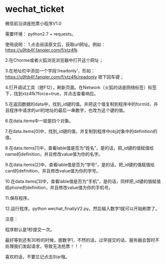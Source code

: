 # wechat_ticket
微信前沿讲座抢票小程序V1.0

需要环境：
python2.7 + requests。

使用说明：
1.点击阅读原文后，获取url网址。例如：https://u9hb4f.fanqier.com/f/xtz4fk

2.在Chorme或者火狐浏览浏览器中打开这个网址；

3.在地址栏中添加一个字段‘/readonly’，形如：https://u9hb4f.fanqier.com/f/xtz4fk/readonly  摁下回车键；

4.打开调试工具（摁F12），刷新页面。在Network（火狐的话是网络标签）标签下，找到xtz4fk?force=true，并点击查看响应。

5.在返回数据的data中，找到_id键的值。并把这个值复制到程序中的formId，并且程序中请求的url的地址的最后一串数字，也改为这个键的值。

6.在data.items中一般是四个对象。

7.在data.items[0]中，找到_id键的值，并复制到程序中obj对象中的definition的值。

8.在data.items[1]中，查看lable值是否为“姓名”，是的话，把_id键的值赋值给name的definition，并且修改value值为你的名字。

9.在data.items[2]中，查看lable值是否为“学号”，是的话，把_id键的值赋值给card的definition，并且修改value值为你的学号。

10.在data.items[3]中，查看lable值是否为“手机”，是的话，同样把_id键的值赋值给phone的definition，并且修改value值为你的手机号。

11.保存程序。

12.运行程序。python wechat_finallyV2.py。然后输入数字1就可以开始刷票了。

注意：

程序默认是1秒提交一次。

最好等到还有30秒的时候，摁数字1，不然的话，过早提交的话，服务器会暂时不处理我们发起请求，导致无法抢票！！！


喜欢的话，不要忘记点击Star哦。

